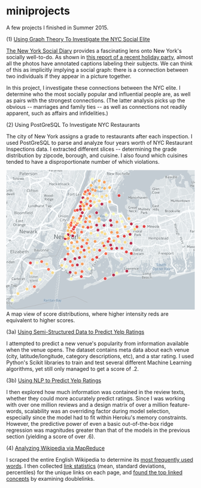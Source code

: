 # miniprojects
A few projects I finished in Summer 2015.

(1) <a href="https://github.com/kkamb/miniprojects/blob/master/NYC_Elite_Graph_Theory.ipynb">Using Graph Theory To Investigate the NYC Social Elite</a>

<a href="http://www.newyorksocialdiary.com/">The New York Social Diary</a> provides a fascinating lens onto New York's socially well-to-do. As shown in <a href="http://www.newyorksocialdiary.com/party-pictures/2014/holiday-dinners-and-doers
">this report of a recent holiday party</a>, almost all the photos have annotated captions labeling their subjects. We can think of this as implicitly implying a social graph: there is a connection between two individuals if they appear in a picture together.

In this project, I investigate these connections between the NYC elite. I determine who the most socially popular and influential people are, as well as pairs with the strongest connections. (The latter analysis picks up the obvious  -- marriages and family ties -- as well as connections not readily apparent, such as affairs and infidelities.)


(2) Using PostGreSQL To Investigate NYC Restaurants

The city of New York assigns a grade to restaurants after each inspection. I used PostGreSQL to parse and analyze four years worth of  NYC Restaurant Inspections data. I extracted different slices -- determining the grade distribution by zipcode, borough, and cuisine. I also found which cuisines tended to have a disproportionate number of which violations.

<center><img src="https://github.com/kkamb/miniprojects/blob/master/carto_map.png"></center>
A map view of score distributions, where higher intensity reds are equivalent to higher scores.

(3a) <a href="https://github.com/kkamb/miniprojects/blob/master/Yelp_ML.ipynb">Using Semi-Structured Data to Predict Yelp Ratings</a>

I attempted to predict a new venue's popularity from information available when the venue opens. The dataset contains meta data about each venue (city, latitude/longitude, category descriptions, etc), and a star rating. I used Python's Scikit libraries to train and test several different Machine Learning algorithms, yet still only managed to get a score of .2.

(3b) <a href="https://github.com/kkamb/miniprojects/blob/master/Yelp_NLP.ipynb">Using NLP to Predict Yelp Ratings</a>

I then explored how much information was contained in the review texts, whether they could more accurately predict ratings. Since I was working with over one million reviews and a design matrix of over a million feature-words, scalability was an overriding factor during model selection, especially since the model had to fit within Heroku's memory constraints. However, the predictive power of even a basic out-of-the-box ridge regression was magnitudes greater than that of the models in the previous section (yielding a score of over .6).


(4) <a href="https://github.com/kkamb/miniprojects/tree/master/Wikipedia_EMR">Analyzing Wikipedia via MapReduce</a>

I scraped the entire English Wikipedia to determine its <a href="https://github.com/kkamb/miniprojects/blob/master/Wikipedia_EMR/mrjob_top_100_words.py">most frequently used words</a>. I then collected <a href="https://github.com/kkamb/miniprojects/blob/master/Wikipedia_EMR/mrjob_linkstats.py">link statistics</a> (mean, standard deviations, percentiles) for the unique links on each page, and <a href="https://github.com/kkamb/miniprojects/blob/master/Wikipedia_EMR/mrjob_doublelinks.py">found the top linked concepts</a> by examining doublelinks.
